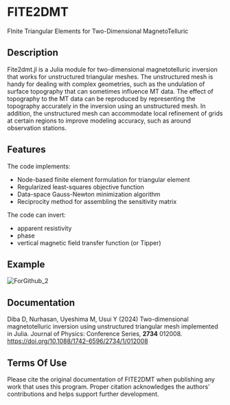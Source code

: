 # FITE2DMT
FInite Triangular Elements for Two-Dimensional MagnetoTelluric

## Description
Fite2dmt.jl is a Julia module for two-dimensional magnetotelluric inversion that works for unstructured triangular meshes. The unstructured mesh is handy for dealing with complex geometries, such as the undulation of surface topography that can sometimes influence MT data. The effect of topography to the MT data can be reproduced by representing the topography accurately in the inversion using an unstructured mesh. In addition, the unstructured mesh can accommodate local refinement of grids at certain regions to improve modeling accuracy, such as around observation stations.

## Features

The code implements:
- Node-based finite element formulation for triangular element
- Regularized least-squares objective function
- Data-space Gauss-Newton minimization algorithm
- Reciprocity method for assembling the sensitivity matrix

The code can invert:
- apparent resistivity
- phase
- vertical magnetic field transfer function (or Tipper)

## Example

![ForGithub_2](https://user-images.githubusercontent.com/65894100/201507763-0807b98d-54d5-4545-abb7-6a51b1a88332.png)

## Documentation

Diba D, Nurhasan, Uyeshima M, Usui Y (2024) Two-dimensional magnetotelluric inversion using unstructured triangular mesh implemented in Julia. Journal of Physics: Conference Series, **2734** 012008. https://doi.org/10.1088/1742-6596/2734/1/012008

## Terms Of Use

Please cite the original documentation of FITE2DMT when publishing any work that uses this program. Proper citation acknowledges the authors' contributions and helps support further development.
